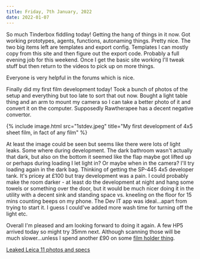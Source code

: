 ```yaml
---
title: Friday, 7th January, 2022
date: 2022-01-07
---
```


So much Tinderbox fiddling today! Getting the hang of things in it now. Got working prototypes, agents, functions, autonaming things. Pretty nice. The two big items left are templates and export config. Templates I can mostly copy from this site and then figure out the export code. Probably a full evening job for this weekend. Once I get the basic site working I'll tweak stuff but then return to the videos to pick up on more things.

Everyone is very helpful in the forums which is nice.

Finally did my first film development today! Took a bunch of photos of the setup and everything but too late to sort that out now. Bought a light table thing and an arm to mount my camera so I can take a better photo of it and convert it on the computer. Supposedly Rawtherapee has a decent negative convertor.

{% include image.html src="1stdev.jpeg" title="My first development of 4x5 sheet film, in fact of any film" %}

At least the image could be seen but seems like there were lots of light leaks. Some where during development. The dark bathroom wasn't actually that dark, but also on the bottom it seemed like the flap maybe got lifted up or perhaps during loading I let light in? Or maybe when in the camera? I'll try loading again in the dark bag. Thinking of getting the SP-445 4x5 developer tank. It's pricey at £100 but tray development was a pain. I could probably make the room darker - at least do the development at night and hang some towels or something over the door, but it would be much nicer doing it in the utility with a decent sink and standing space vs. kneeling on the floor for 15 mins counting beeps on my phone. The Dev IT app was ideal...apart from trying to start it. I guess I could've added more wash time for turning off the light etc.

Overall I'm pleased and am looking forward to doing it again. A few HP5 arrived today so might try 35mm next. Although scanning those will be much slower...unless I spend another £90 on some [film holder thing](https://clifforth.co.uk).

[Leaked Leica 11 photos and specs](https://hmeye.wordpress.com/2022/01/08/leica-m11-full-specs-leak/)
